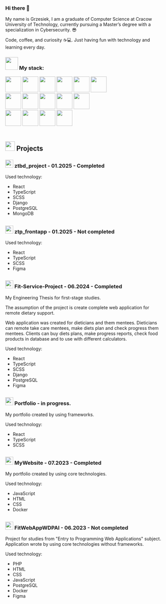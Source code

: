 ### Hi there 👋

My name is Grzesiek, I am a graduate of Computer Science at Cracow University of Technology, currently pursuing a Master’s degree with a specialization in Cybersecurity. 😎

Code, coffee, and curiosity ☕💻. Just having fun with technology and learning every day.

### <img src="https://github.com/grzesiek999/grzesiek999/assets/43814123/b667719f-44e0-4ba5-bf68-d7c91a33a022" width=40 height=40> My stack: 
<img src="https://github.com/grzesiek999/grzesiek999/assets/43814123/84356648-58a9-45fa-85c5-aab98272adea" width=50 height=50>
<img src="https://github.com/grzesiek999/grzesiek999/assets/43814123/6b4cfb68-87d9-47e7-9919-eca74fb8c7c2" width=50 height=50>
<img src="https://github.com/grzesiek999/grzesiek999/assets/43814123/07a69ba0-261a-48f2-9cb8-8d59dbf9daf3" width=50 height=50>
<img src="https://github.com/grzesiek999/grzesiek999/assets/43814123/b7bb973d-c8da-4a04-a8c3-b22b85c1828c" width=50 height=50>
<img src="https://github.com/grzesiek999/grzesiek999/assets/43814123/a383905c-dab3-43be-a7be-4427001b9978" width=50 height=50>
<img src="https://github.com/grzesiek999/grzesiek999/assets/43814123/4269f958-c572-4a43-b4b2-eb8afd23fb5e" width=50 height=50>
<br />
<img src="https://github.com/grzesiek999/grzesiek999/assets/43814123/f3f6f431-9781-413f-be31-5410210d2a58" width=50 height=50>
<img src="https://github.com/grzesiek999/grzesiek999/assets/43814123/286853da-8fdd-4bb1-816a-4a74ae02846a" width=50 height=50>
<img src="https://github.com/user-attachments/assets/1ce73470-2b4b-4bd9-b580-963fc505ec2b" width=50 height=50>
<img src="https://github.com/grzesiek999/grzesiek999/assets/43814123/e8011f38-2e50-457e-a1c6-dc547ca71ff4" width=50 height=50>
<img src="https://github.com/grzesiek999/grzesiek999/assets/43814123/f2292af9-1408-4349-b377-c9855b8e903b" width=50 height=50>
<br />
<img src="https://github.com/grzesiek999/grzesiek999/assets/43814123/11eb1aac-04c5-4eea-9edc-a88176c23f75" width=50 height=50>
<img src="https://github.com/grzesiek999/grzesiek999/assets/43814123/e0f4c62c-deff-49a8-ad5c-ffceb2600607" width=50 height=50>
<img src="https://github.com/grzesiek999/grzesiek999/assets/43814123/20095041-70a9-485a-8752-b59b25e00f10" width=50 height=50>
<img src="https://github.com/grzesiek999/grzesiek999/assets/43814123/c677ec1f-e57b-4b9b-b2b9-fa87008e5bc9" width=50 height=50> 

<br />

<br />

## <img src="https://github.com/grzesiek999/grzesiek999/assets/43814123/850b625d-e2eb-4790-9ed8-28a9a2834580" width=30 height=30> Projects

### <img src="https://github.com/grzesiek999/grzesiek999/assets/43814123/2dfe54f6-3b65-4080-a416-634f9f3fb8e5" width=25 height=25>  ztbd_project - 01.2025 - Completed
 

Used technology:
<ul>
  <li>React</li>
  <li>TypeScript</li>
  <li>SCSS</li>
  <li>Django</li>
  <li>PostgreSQL</li>
  <li>MongoDB</li>
</ul>

##

### <img src="https://github.com/grzesiek999/grzesiek999/assets/43814123/2dfe54f6-3b65-4080-a416-634f9f3fb8e5" width=25 height=25>  ztp_frontapp - 01.2025 - Not completed


Used technology:
<ul>
  <li>React</li>
  <li>TypeScript</li>
  <li>SCSS</li>
  <li>Figma</li>
</ul>

##

### <img src="https://github.com/grzesiek999/grzesiek999/assets/43814123/2dfe54f6-3b65-4080-a416-634f9f3fb8e5" width=25 height=25> Fit-Service-Project - 06.2024 - Completed
My Engineering Thesis for first-stage studies.

The assumption of the project is create complete web application for remote dietary support.

Web application was created for dieticians and them mentees. Dieticians can remote take care mentees, make diets plan and check progress them mentees.
Clients can buy diets plans, make progress reports, check food products in database and to use with different calculators. 

Used technology:
<ul>
  <li>React</li>
  <li>TypeScript</li>
  <li>SCSS</li>
  <li>Django</li>
  <li>PostgreSQL</li>
  <li>Figma</li>
</ul>

##

### <img src="https://github.com/grzesiek999/grzesiek999/assets/43814123/2dfe54f6-3b65-4080-a416-634f9f3fb8e5" width=25 height=25> Portfolio - in progress.

My portfolio created by using frameworks.

Used technology:
<ul>
  <li>React</li>
  <li>TypeScript</li>
  <li>SCSS</li>
</ul>

##

### <img src="https://github.com/grzesiek999/grzesiek999/assets/43814123/b5b70abc-c1e4-4c9b-b816-76e5724d0a3e" width=25 height=25> MyWebsite - 07.2023 - Completed

My portfolio created by using core technologies.

Used technology:
<ul>
  <li>JavaScript</li>
  <li>HTML</li>
  <li>CSS</li>
  <li>Docker</li>
</ul>

##

### <img src="https://github.com/grzesiek999/grzesiek999/assets/43814123/3c34cb84-4360-4cd7-ae2e-fb4d5c8b854f" width=25 height=25> FitWebAppWDPAI - 06.2023 - Not completed
Project for studies from "Entry to Programming Web Applications" subject. Application wrote by using core technologies without frameworks.

Used technology:
<ul>
  <li>PHP</li>
  <li>HTML</li>
  <li>CSS</li>
  <li>JavaScript</li>
  <li>PostgreSQL</li>
  <li>Docker</li>
  <li>Figma</li>
</ul>
